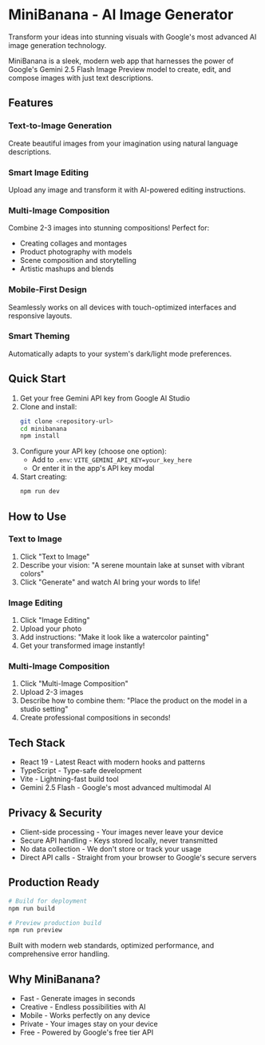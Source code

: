 # MiniBanana - AI Image Generator

Transform your ideas into stunning visuals with Google's most advanced AI image generation technology.

MiniBanana is a sleek, modern web app that harnesses the power of Google's Gemini 2.5 Flash Image Preview model to create, edit, and compose images with just text descriptions.

## Features

### Text-to-Image Generation
Create beautiful images from your imagination using natural language descriptions.

### Smart Image Editing
Upload any image and transform it with AI-powered editing instructions.

### Multi-Image Composition
Combine 2-3 images into stunning compositions! Perfect for:
- Creating collages and montages
- Product photography with models
- Scene composition and storytelling
- Artistic mashups and blends

### Mobile-First Design
Seamlessly works on all devices with touch-optimized interfaces and responsive layouts.

### Smart Theming
Automatically adapts to your system's dark/light mode preferences.

## Quick Start

1. Get your free Gemini API key from Google AI Studio
2. Clone and install:
   ```bash
   git clone <repository-url>
   cd minibanana
   npm install
   ```
3. Configure your API key (choose one option):
   - Add to `.env`: `VITE_GEMINI_API_KEY=your_key_here`
   - Or enter it in the app's API key modal
4. Start creating:
   ```bash
   npm run dev
   ```

## How to Use

### Text to Image
1. Click "Text to Image"
2. Describe your vision: "A serene mountain lake at sunset with vibrant colors"
3. Click "Generate" and watch AI bring your words to life!

### Image Editing
1. Click "Image Editing"
2. Upload your photo
3. Add instructions: "Make it look like a watercolor painting"
4. Get your transformed image instantly!

### Multi-Image Composition
1. Click "Multi-Image Composition"
2. Upload 2-3 images
3. Describe how to combine them: "Place the product on the model in a studio setting"
4. Create professional compositions in seconds!

## Tech Stack

- React 19 - Latest React with modern hooks and patterns
- TypeScript - Type-safe development
- Vite - Lightning-fast build tool
- Gemini 2.5 Flash - Google's most advanced multimodal AI

## Privacy & Security

- Client-side processing - Your images never leave your device
- Secure API handling - Keys stored locally, never transmitted
- No data collection - We don't store or track your usage
- Direct API calls - Straight from your browser to Google's secure servers

## Production Ready

```bash
# Build for deployment
npm run build

# Preview production build
npm run preview
```

Built with modern web standards, optimized performance, and comprehensive error handling.

## Why MiniBanana?

- Fast - Generate images in seconds
- Creative - Endless possibilities with AI
- Mobile - Works perfectly on any device
- Private - Your images stay on your device
- Free - Powered by Google's free tier API
